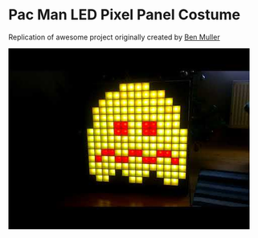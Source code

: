 # Pac Man LED Pixel Panel Costume
Replication of awesome project originally created by [Ben Muller](https://www.hackster.io/pix3lot/pac-man-led-pixel-panel-costume-515666)

[![Pac Man costume](https://github.com/pehruby/pacman/blob/master/photos/yt.jpg?raw=true)](https://youtu.be/wuHAoJ8ybKk "Pac Man")
